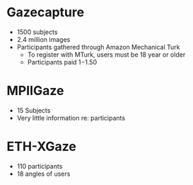# Gazecapture 
- 1500 subjects 
- 2.4 million images 
- Participants gathered through Amazon Mechanical Turk
    - To register with MTurk, users must be 18 year or older
    - Participants paid $1-$1.50 

# MPIIGaze 
- 15 Subjects 
- Very little information re: participants 

# ETH-XGaze
- 110 participants 
- 18 angles of users  